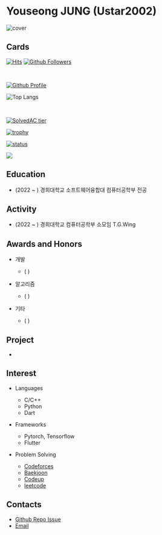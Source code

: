 # Youseong JUNG (Ustar2002)

![cover](https://user-images.githubusercontent.com/30228292/101366236-0e64fe80-38e8-11eb-999b-e6eb16ce777b.png)


## Cards

[![Hits](https://hits.seeyoufarm.com/api/count/incr/badge.svg?url=https%3A%2F%2Fgithub.com%2FUstar2002)](https://github.com/Ustar2002)
[![Github Followers](https://img.shields.io/github/followers/Ustar2002?color=06d6a0&label=Github%20Followers&style=for-the-badge)](https://github.com/Ustar2002?tab=followers)

<br>

[![Github Profile](https://github-readme-stats.vercel.app/api?username=Ustar2002&count_private=true&hide=contribs,prs&show_icons=true&theme=vue-dark)](https://github.com/Ustar2002)
<br>

![Top Langs](https://github-readme-stats.vercel.app/api/top-langs/?username=Ustar2002&langs_count=8)
<!-- [![Top Langs](https://github-readme-stats.vercel.app/api/top-langs/?username=tony9402&layout=compact&hide=Visual%20Basic)](https://github.com/anuraghazra/github-readme-stats) -->
<br>

[![SolvedAC tier](http://mazassumnida.wtf/api/v2/generate_badge?boj=Ustar2002)](https://solved.ac/Ustar2002)
<br>

[![trophy](https://github-profile-trophy.vercel.app/?username=Ustar2002&row=3&column=3)](https://github.com/ryo-ma/github-profile-trophy)
<br>

[![status](https://github-readme-streak-stats.herokuapp.com/?user=Ustar2002)](#)

<a href="https://opgc.me/#/users/Ustar2002" target="_blank"><img src="https://api.opgc.me/githubs/users/Ustar2002/tag/?border=normal" /></a>


## Education
  - (2022 ~ ) 경희대학교 소프트웨어융합대 컴퓨터공학부 전공


## Activity
  - (2022 ~ ) 경희대학교 컴퓨터공학부 소모임 T.G.Wing
 
## Awards and Honors
  - 개발
    - ( )
    
  - 알고리즘
    - ( ) 
    
  - 기타
    - ( ) 
    
## Project
  - 

## Interest
 - Languages
   - C/C++ 
   - Python 
   - Dart
   
 - Frameworks
   - Pytorch, Tensorflow
   - Flutter
   
 - Problem Solving
   - [Codeforces](https:)
   - [Baekjoon](https:)
   - [Codeup](https:)
   - [leetcode](https:)
  
## Contacts
  - [Github Repo Issue](https://github.com/Ustar2002/Ustar2002/issues)
  - [Email](mailto:henry7007@khu.ac.kr)
